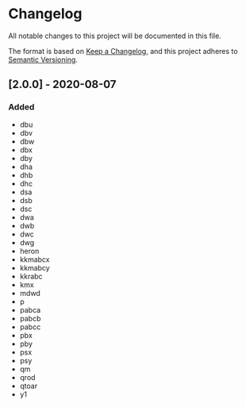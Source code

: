 # Changelog
All notable changes to this project will be documented in this file.

The format is based on [Keep a Changelog](https://keepachangelog.com/en/1.0.0/),
and this project adheres to [Semantic Versioning](https://semver.org/spec/v2.0.0.html).

## [2.0.0] - 2020-08-07
### Added
- dbu
- dbv
- dbw
- dbx
- dby
- dha
- dhb
- dhc
- dsa
- dsb
- dsc
- dwa
- dwb
- dwc
- dwg
- heron
- kkmabcx
- kkmabcy
- kkrabc
- kmx
- mdwd
- p
- pabca
- pabcb
- pabcc
- pbx
- pby
- psx
- psy
- qm
- qrod
- qtoar
- y1
